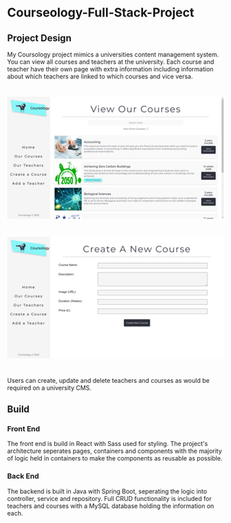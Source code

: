 # Courseology-Full-Stack-Project

## Project Design
My Coursology project mimics a universities content management system.
You can view all courses and teachers at the university.
Each course and teacher have their own page with extra information including information about which teachers are linked to which courses and vice versa.
#
<img
  src="/courseology-frontend/src/assets/Picture1.png"
  alt="Coursology Home Page">
#
<img
  src="/courseology-frontend/src/assets/Picture2.png"
  alt="Create Course Page">
#
Users can create, update and delete teachers and courses as would be required on a university CMS.

## Build

### Front End
The front end is build in React with Sass used for styling.
The project's architecture seperates pages, containers and components with the majority of logic held in containers to make the components as reusable as possible.

### Back End
The backend is built in Java with Spring Boot, seperating the logic into controller, service and repository.
Full CRUD functionality is included for teachers and courses with a MySQL database holding the information on each.
